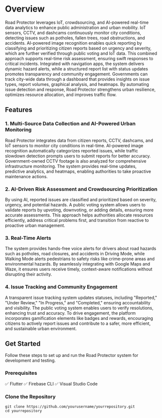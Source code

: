 # Overview

Road Protector leverages IoT, crowdsourcing, and AI-powered real-time data analytics to enhance public administration and urban mobility. IoT sensors, CCTV, and dashcams continuously monitor city conditions, detecting issues such as potholes, fallen trees, road obstructions, and accidents. AI-powered image recognition enables quick reporting by classifying and prioritizing citizen reports based on urgency and severity, which are further verified through public voting and IoT data. This combined approach supports real-time risk assessment, ensuring swift responses to critical incidents. Integrated with navigation apps, the system delivers dynamic hazard alerts, while a structured report list with status updates promotes transparency and community engagement. Governments can track city-wide data through a dashboard that provides insights on issue types, report volumes, graphical analysis, and heatmaps. By automating issue detection and response, Road Protector strengthens urban resilience, optimizes resource allocation, and improves traffic flow.

## Features

### 1. Multi-Source Data Collection and AI-Powered Urban Monitoring
Road Protector integrates data from citizen reports, CCTV, dashcams, and IoT sensors to monitor city conditions in real-time. AI-powered image recognition automatically categorizes reported issues, while traffic slowdown detection prompts users to submit reports for better accuracy. Government-owned CCTV footage is also analyzed for comprehensive infrastructure monitoring. The system provides real-time updates, predictive analytics, and heatmaps, enabling authorities to take proactive maintenance actions.

### 2. AI-Driven Risk Assessment and Crowdsourcing Prioritization
By using AI, reported issues are classified and prioritized based on severity, urgency, and potential hazards. A public voting system allows users to validate reports by upvoting, downvoting, or adding details, ensuring more accurate assessments. This approach helps authorities allocate resources efficiently, address critical problems first, and transition from reactive to proactive urban management.

### 3. Real-Time Alerts
The system provides hands-free voice alerts for drivers about road hazards such as potholes, road closures, and accidents in Driving Mode, while Walking Mode alerts pedestrians to safety risks like crime-prone areas and environmental hazards. By seamlessly integrating with Google Maps and Waze, it ensures users receive timely, context-aware notifications without disrupting their activity.

### 4. Issue Tracking and Community Engagement
A transparent issue tracking system updates statuses, including "Reported," "Under Review," "In Progress," and "Completed," ensuring accountability and visibility. The public voting system enables users to verify resolutions, enhancing trust and accuracy. To drive engagement, the platform incorporates gamification elements like badges and rewards, encouraging citizens to actively report issues and contribute to a safer, more efficient, and sustainable urban environment.

## Get Started
Follow these steps to set up and run the Road Protector system for development and testing.

### Prerequisites
✅ Flutter 
✅ Firebase CLI 
✅ Visual Studio Code

### Clone the Repository
```
git clone https://github.com/yourusername/yourrepository.git
cd yourrepository
```

